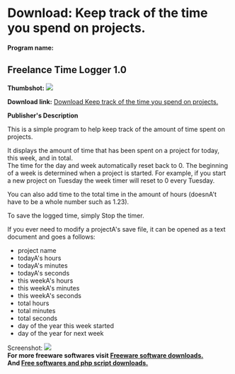 # Download: Keep track of the time you spend on projects.

**Program name:**

## Freelance Time Logger 1.0

  
**Thumbshot:** ![](http://www.freewarefiles.com/screenshot/frlncetimelggr1_md.jpg)   
  
**Download link:** [Download Keep track of the time you spend on projects.](http://freesoftwares.boysofts.com/Freelance-Time-Logger_program_75403.html)  
  


**Publisher's Description**  
  


This is a simple program to help keep track of the amount of time spent on projects.  
  
It displays the amount of time that has been spent on a project for today, this week, and in total.  
The time for the day and week automatically reset back to 0. The beginning of a week is determined when a project is started. For example, if you start a new project on Tuesday the week timer will reset to 0 every Tuesday.  
  
You can also add time to the total time in the amount of hours (doesnA't have to be a whole number such as 1.23).  
  
To save the logged time, simply Stop the timer.   
  
If you ever need to modify a projectA's save file, it can be opened as a text document and goes a follows: 

  * project name
  * todayA's hours
  * todayA's minutes
  * todayA's seconds
  * this weekA's hours
  * this weekA's minutes
  * this weekA's seconds
  * total hours
  * total minutes
  * total seconds
  * day of the year this week started
  * day of the year for next week

  
  
Screenshot: ![](http://www.freewarefiles.com/screenshot/frlncetimelggr1.jpg)   
**For more freeware softwares visit [Freeware software downloads.](http://freesoftwares.boysofts.com/)**   
**And [Free softwares and php script downloads.](http://www.boysofts.com/)**
